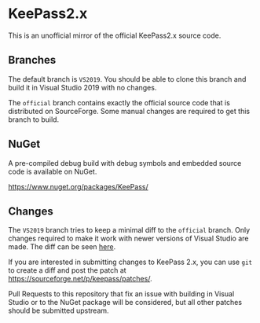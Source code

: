# KeePass2.x
This is an unofficial mirror of the official KeePass2.x source code.

## Branches

The default branch is `VS2019`. You should be able to clone this branch and build it
in Visual Studio 2019 with no changes.

The `official` branch contains exactly the official source code that is distributed on
SourceForge. Some manual changes are required to get this branch to build.

## NuGet

A pre-compiled debug build with debug symbols and embedded source code is
available on NuGet.

https://www.nuget.org/packages/KeePass/

## Changes

The `VS2019` branch tries to keep a minimal diff to the `official` branch. Only
changes required to make it work with newer versions of Visual Studio are made.
The diff can be seen [here](https://github.com/dlech/KeePass2.x/compare/official...VS2019#files_bucket).

If you are interested in submitting changes to KeePass 2.x, you can use `git`
to create a diff and post the patch at https://sourceforge.net/p/keepass/patches/.

Pull Requests to this repository that fix an issue with building in Visual Studio
or to the NuGet package will be considered, but all other patches should be
submitted upstream.
